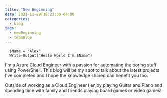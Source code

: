 ```yaml
---
title: "New Beginning"
date: 2021-11-29T18:23:30-04:00
categories:
  - blog
tags:
  - newBeginning
  - teamBlue
---
```

```
  $Name = "Alex"
  Write-Output("Hello World I'm $Name")
```

I'm a Azure Cloud Engineer with a passion for automating the boring stuff using PowerShell. This blog will be my spot to talk about the latest projects I've completed and I hope the knowledge shared can benefit you too.

Outside of working as a Cloud Engineer I enjoy playing Guitar and Piano and spending time with family and friends playing board games or video games!

